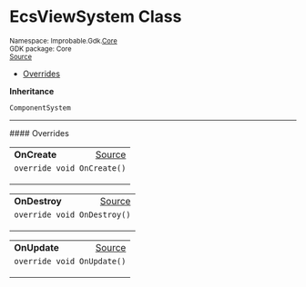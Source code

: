 
# EcsViewSystem Class
<sup>
Namespace: Improbable.Gdk.<a href="{{urlRoot}}/api/core-index">Core</a><br/>
GDK package: Core<br/>
<a href="https://www.github.com/spatialos/gdk-for-unity/blob/c62f1703b591ee684fba123ba0dc6c231eca5126/workers/unity/Packages/io.improbable.gdk.core/Systems/EcsViewSystem.cs/#L10">Source</a>
<style>
a code {
                    padding: 0em 0.25em!important;
}
code {
                    background-color: #ffffff!important;
}
</style>
</sup>
<nav id="pageToc" class="page-toc"><ul><li><a href="#overrides">Overrides</a>
</ul></nav>



</p>

<b>Inheritance</b>

<code>ComponentSystem</code>












</p>
<hr style="width:100%; border-top-color:#d8d8d8" />
#### Overrides


</p>




<table width="100%">
    <tr>
        <td style="border-right:none"><a id="oncreate"></a><b>OnCreate</b></td>
        <td style="border-left:none; text-align:right"><a href="https://www.github.com/spatialos/gdk-for-unity/blob/c62f1703b591ee684fba123ba0dc6c231eca5126/workers/unity/Packages/io.improbable.gdk.core/Systems/EcsViewSystem.cs/#L53">Source</a></td>
    </tr>
    <tr>
        <td colspan="2">
<code>override void OnCreate()</code></p>






</td>
    </tr>
</table>


<table width="100%">
    <tr>
        <td style="border-right:none"><a id="ondestroy"></a><b>OnDestroy</b></td>
        <td style="border-left:none; text-align:right"><a href="https://www.github.com/spatialos/gdk-for-unity/blob/c62f1703b591ee684fba123ba0dc6c231eca5126/workers/unity/Packages/io.improbable.gdk.core/Systems/EcsViewSystem.cs/#L71">Source</a></td>
    </tr>
    <tr>
        <td colspan="2">
<code>override void OnDestroy()</code></p>






</td>
    </tr>
</table>


<table width="100%">
    <tr>
        <td style="border-right:none"><a id="onupdate"></a><b>OnUpdate</b></td>
        <td style="border-left:none; text-align:right"><a href="https://www.github.com/spatialos/gdk-for-unity/blob/c62f1703b591ee684fba123ba0dc6c231eca5126/workers/unity/Packages/io.improbable.gdk.core/Systems/EcsViewSystem.cs/#L81">Source</a></td>
    </tr>
    <tr>
        <td colspan="2">
<code>override void OnUpdate()</code></p>






</td>
    </tr>
</table>




